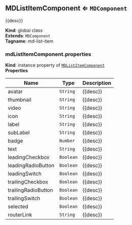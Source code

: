 <a name="MDListItemComponent"></a>

## MDListItemComponent ⇐ <code>MDComponent</code>
{{desc}}

**Kind**: global class  
**Extends**: <code>MDComponent</code>  
**Tagname**: md-list-item  
<a name="MDListItemComponent+properties"></a>

### mdListItemComponent.properties
**Kind**: instance property of [<code>MDListItemComponent</code>](#MDListItemComponent)  
**Properties**

| Name | Type | Description |
| --- | --- | --- |
| avatar | <code>String</code> | {{desc}} |
| thumbnail | <code>String</code> | {{desc}} |
| video | <code>String</code> | {{desc}} |
| icon | <code>String</code> | {{desc}} |
| label | <code>String</code> | {{desc}} |
| subLabel | <code>String</code> | {{desc}} |
| badge | <code>Number</code> | {{desc}} |
| text | <code>String</code> | {{desc}} |
| leadingCheckbox | <code>Boolean</code> | {{desc}} |
| leadingRadioButton | <code>Boolean</code> | {{desc}} |
| leadingSwitch | <code>Boolean</code> | {{desc}} |
| trailingCheckbox | <code>Boolean</code> | {{desc}} |
| trailingRadioButton | <code>Boolean</code> | {{desc}} |
| trailingSwitch | <code>Boolean</code> | {{desc}} |
| selected | <code>Boolean</code> | {{desc}} |
| routerLink | <code>String</code> | {{desc}} |

